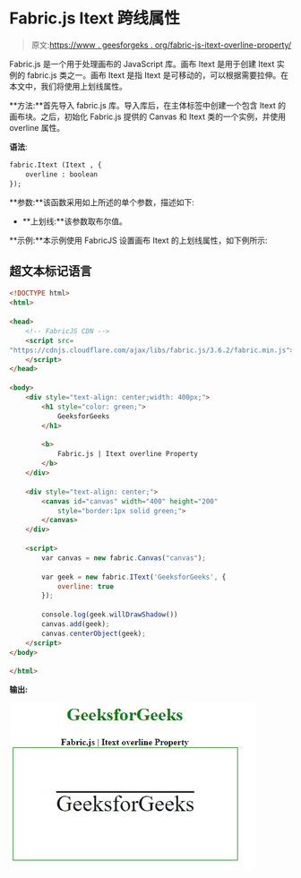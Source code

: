 # Fabric.js Itext 跨线属性

> 原文:[https://www . geesforgeks . org/fabric-js-itext-overline-property/](https://www.geeksforgeeks.org/fabric-js-itext-overline-property/)

Fabric.js 是一个用于处理画布的 JavaScript 库。画布 Itext 是用于创建 Itext 实例的 fabric.js 类之一。画布 Itext 是指 Itext 是可移动的，可以根据需要拉伸。在本文中，我们将使用上划线属性。

**方法:**首先导入 fabric.js 库。导入库后，在主体标签中创建一个包含 Itext 的画布块。之后，初始化 Fabric.js 提供的 Canvas 和 Itext 类的一个实例，并使用 overline 属性。

**语法**:

```html
fabric.Itext (Itext , {
    overline : boolean
});
```

**参数:**该函数采用如上所述的单个参数，描述如下:

*   **上划线:**该参数取布尔值。

**示例:**本示例使用 FabricJS 设置画布 Itext 的上划线属性，如下例所示:

## 超文本标记语言

```html
<!DOCTYPE html>
<html>

<head>
    <!-- FabricJS CDN -->
    <script src=
"https://cdnjs.cloudflare.com/ajax/libs/fabric.js/3.6.2/fabric.min.js">
    </script>
</head>

<body>
    <div style="text-align: center;width: 400px;">
        <h1 style="color: green;">
            GeeksforGeeks
        </h1>

        <b>
            Fabric.js | Itext overline Property
        </b>
    </div>

    <div style="text-align: center;">
        <canvas id="canvas" width="400" height="200"
            style="border:1px solid green;">
        </canvas>
    </div>

    <script>
        var canvas = new fabric.Canvas("canvas");

        var geek = new fabric.IText('GeeksforGeeks', {
            overline: true
        });

        console.log(geek.willDrawShadow())
        canvas.add(geek);
        canvas.centerObject(geek);
    </script>
</body>

</html>
```

**输出:**

![](img/8fdc8d8167da48e84e4b0ea76ad33e79.png)